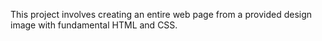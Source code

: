 This project involves creating an entire web page from a provided design image with fundamental HTML and CSS. 